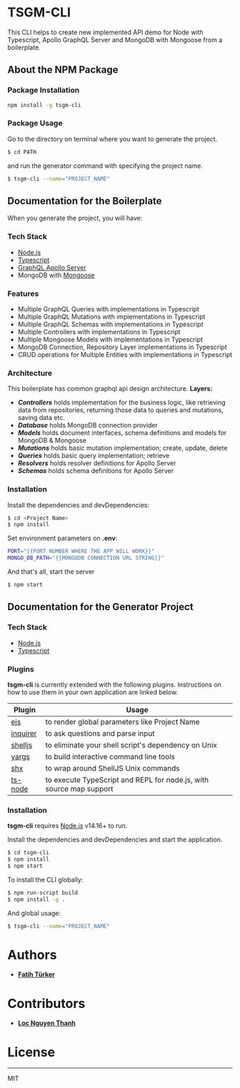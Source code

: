 # TSGM-CLI

This CLI helps to create new implemented API demo for Node with Typescript, Apollo GraphQL Server and MongoDB with Mongoose from a boilerplate.

## About the NPM Package

### Package Installation

```sh
npm install -g tsgm-cli
```

### Package Usage

Go to the directory on terminal where you want to generate the project.

```sh
$ cd PATH
```

and run the generator command with specifying the project name.

```sh
$ tsgm-cli --name="PROJECT_NAME"
```

## Documentation for the Boilerplate

When you generate the project, you will have:

### Tech Stack

- [Node.js]
- [Typescript]
- [GraphQL Apollo Server]
- MongoDB with [Mongoose]

### Features

- Multiple GraphQL Queries with implementations in Typescript
- Multiple GraphQL Mutations with implementations in Typescript
- Multiple GraphQL Schemas with implementations in Typescript
- Multiple Controllers with implementations in Typescript
- Multiple Mongoose Models with implementations in Typescript
- MongoDB Connection, Repository Layer implementations in Typescript
- CRUD operations for Multiple Entities with implementations in Typescript

### Architecture

This boilerplate has common graphql api design architecture.
**Layers:**

- **_Controllers_** holds implementation for the business logic, like retrieving data from repositories,
  returning those data to queries and mutations, saving data etc.
- **_Database_** holds MongoDB connection provider
- **_Models_** holds document interfaces, schema definitions and models for MongoDB & Mongoose
- **_Mutations_** holds basic mutation implementation; create, update, delete
- **_Queries_** holds basic query implementation; retrieve
- **_Resolvers_** holds resolver definitions for Apollo Server
- **_Schemas_** holds schema definitions for Apollo Server

### Installation

Install the dependencies and devDependencies:

```sh
$ cd <Project Name>
$ npm install
```

Set environment parameters on **.env**:

```sh
PORT="{{PORT NUMBER WHERE THE APP WILL WORK}}"
MONGO_DB_PATH="{{MONGODB CONNECTION URL STRING}}"
```

And that's all, start the server

```sh
$ npm start
```

## Documentation for the Generator Project

### Tech Stack

- [Node.js]
- [Typescript]

### Plugins

**tsgm-cli** is currently extended with the following plugins. Instructions on how to use them in your own application are linked below.

| Plugin     | Usage                                                               |
| ---------- | ------------------------------------------------------------------- |
| [ejs]      | to render global parameters like Project Name                       |
| [inquirer] | to ask questions and parse input                                    |
| [shelljs]  | to eliminate your shell script's dependency on Unix                 |
| [yargs]    | to build interactive command line tools                             |
| [shx]      | to wrap around ShellJS Unix commands                                |
| [ts-node]  | to execute TypeScript and REPL for node.js, with source map support |

### Installation

**tsgm-cli** requires [Node.js] v14.16+ to run.

Install the dependencies and devDependencies and start the application.

```sh
$ cd tsgm-cli
$ npm install
$ npm start
```

To install the CLI globally:

```sh
$ npm run-script build
$ npm install -g .
```

And global usage:

```sh
$ tsgm-cli --name="PROJECT_NAME"
```

# Authors

- [**Fatih Türker**](https://www.linkedin.com/in/fatihtrker/)

# Contributors

- [**Loc Nguyen Thanh**](https://www.linkedin.com/in/locnt19/)

# License

---

MIT

[typescript]: https://www.typescriptlang.org
[node.js]: http://nodejs.org
[ts-node]: https://www.npmjs.com/package/ts-node
[shx]: https://www.npmjs.com/package/shx
[yargs]: https://www.npmjs.com/package/yargs
[shelljs]: https://www.npmjs.com/package/shelljs
[inquirer]: https://www.npmjs.com/package/inquirer
[ejs]: https://www.npmjs.com/package/ejs
[graphql apollo server]: https://www.apollographql.com/docs/apollo-server/
[mongoose]: https://mongoosejs.com/
